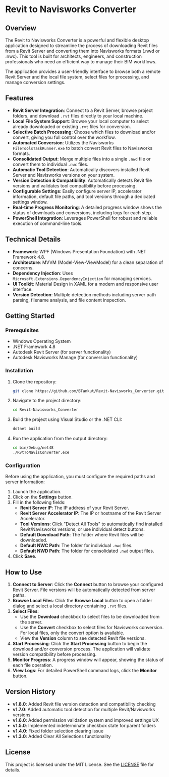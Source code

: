 # Revit to Navisworks Converter

## Overview

The Revit to Navisworks Converter is a powerful and flexible desktop application designed to streamline the process of downloading Revit files from a Revit Server and converting them into Navisworks formats (.nwd or .nwc). This tool is built for architects, engineers, and construction professionals who need an efficient way to manage their BIM workflows.

The application provides a user-friendly interface to browse both a remote Revit Server and the local file system, select files for processing, and manage conversion settings.

## Features

- **Revit Server Integration**: Connect to a Revit Server, browse project folders, and download `.rvt` files directly to your local machine.
- **Local File System Support**: Browse your local computer to select already downloaded or existing `.rvt` files for conversion.
- **Selective Batch Processing**: Choose which files to download and/or convert, giving you full control over the workflow.
- **Automated Conversion**: Utilizes the Navisworks `FileToolsTaskRunner.exe` to batch convert Revit files to Navisworks formats.
- **Consolidated Output**: Merge multiple files into a single `.nwd` file or convert them to individual `.nwc` files.
- **Automatic Tool Detection**: Automatically discovers installed Revit Server and Navisworks versions on your system.
- **Version Detection & Compatibility**: Automatically detects Revit file versions and validates tool compatibility before processing.
- **Configurable Settings**: Easily configure server IP, accelerator information, default file paths, and tool versions through a dedicated settings window.
- **Real-time Progress Monitoring**: A detailed progress window shows the status of downloads and conversions, including logs for each step.
- **PowerShell Integration**: Leverages PowerShell for robust and reliable execution of command-line tools.

## Technical Details

- **Framework**: WPF (Windows Presentation Foundation) with .NET Framework 4.8.
- **Architecture**: MVVM (Model-View-ViewModel) for a clean separation of concerns.
- **Dependency Injection**: Uses `Microsoft.Extensions.DependencyInjection` for managing services.
- **UI Toolkit**: Material Design in XAML for a modern and responsive user interface.
- **Version Detection**: Multiple detection methods including server path parsing, filename analysis, and file content inspection.

## Getting Started

### Prerequisites

- Windows Operating System
- .NET Framework 4.8
- Autodesk Revit Server (for server functionality)
- Autodesk Navisworks Manage (for conversion functionality)

### Installation

1.  Clone the repository:
    ```bash
    git clone https://github.com/BTankut/Revit-Navisworks_Converter.git
    ```
2.  Navigate to the project directory:
    ```bash
    cd Revit-Navisworks_Converter
    ```
3.  Build the project using Visual Studio or the .NET CLI:
    ```bash
    dotnet build
    ```
4.  Run the application from the output directory:
    ```bash
    cd bin/Debug/net48
    ./RvtToNavisConverter.exe
    ```

### Configuration

Before using the application, you must configure the required paths and server information:

1.  Launch the application.
2.  Click on the **Settings** button.
3.  Fill in the following fields:
    -   **Revit Server IP**: The IP address of your Revit Server.
    -   **Revit Server Accelerator IP**: The IP or hostname of the Revit Server Accelerator.
    -   **Tool Versions**: Click "Detect All Tools" to automatically find installed Revit/Navisworks versions, or use individual detect buttons.
    -   **Default Download Path**: The folder where Revit files will be downloaded.
    -   **Default NWC Path**: The folder for individual `.nwc` files.
    -   **Default NWD Path**: The folder for consolidated `.nwd` output files.
4.  Click **Save**.

## How to Use

1.  **Connect to Server**: Click the **Connect** button to browse your configured Revit Server. File versions will be automatically detected from server paths.
2.  **Browse Local Files**: Click the **Browse Local** button to open a folder dialog and select a local directory containing `.rvt` files.
3.  **Select Files**:
    -   Use the **Download** checkbox to select files to be downloaded from the server.
    -   Use the **Convert** checkbox to select files for Navisworks conversion. For local files, only the convert option is available.
    -   View the **Version** column to see detected Revit file versions.
4.  **Start Processing**: Click the **Start Processing** button to begin the download and/or conversion process. The application will validate version compatibility before processing.
5.  **Monitor Progress**: A progress window will appear, showing the status of each file operation.
6.  **View Logs**: For detailed PowerShell command logs, click the **Monitor** button.

## Version History

- **v1.8.0**: Added Revit file version detection and compatibility checking
- **v1.7.0**: Added automatic tool detection for multiple Revit/Navisworks versions
- **v1.6.0**: Added permission validation system and improved settings UX
- **v1.5.0**: Implemented indeterminate checkbox state for parent folders
- **v1.4.0**: Fixed folder selection clearing issue
- **v1.3.0**: Added Clear All Selections functionality

## License

This project is licensed under the MIT License. See the [LICENSE](LICENSE) file for details.
